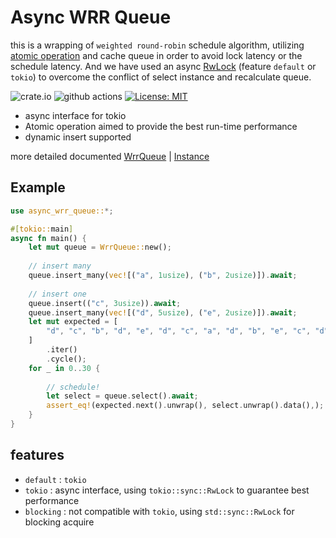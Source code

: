 
# Async WRR Queue

this is a wrapping of `weighted round-robin`
schedule algorithm, utilizing [atomic operation](https://doc.rust-lang.org/std/sync/atomic/struct.AtomicUsize.html) 
and cache queue in order to avoid lock latency or the schedule latency. And we have 
used an async [RwLock](https://docs.rs/tokio/latest/tokio/sync/struct.RwLock.html) 
(feature `default` or `tokio`) to overcome the conflict of select instance and 
recalculate queue.

![crate.io](https://img.shields.io/crates/v/async_wrr_queue.svg)
![github actions](https://github.com/dupeiran001/async_wrr_queue_rs/actions/workflows/rust.yml/badge.svg)
[![License: MIT](https://img.shields.io/badge/License-MIT-yellow.svg)](https://opensource.org/licenses/MIT)

- async interface for tokio
- Atomic operation aimed to provide the best run-time performance 
- dynamic insert supported

more detailed documented [WrrQueue](https://docs.rs/async_wrr_queue/latest/async_wrr_queue/struct.WrrQueue.html) | 
[Instance](https://docs.rs/async_wrr_queue/latest/async_wrr_queue/struct.Instance.html)

## Example 

```rust
use async_wrr_queue::*;

#[tokio::main]
async fn main() {
    let mut queue = WrrQueue::new();
    
    // insert many 
    queue.insert_many(vec![("a", 1usize), ("b", 2usize)]).await;
    
    // insert one
    queue.insert(("c", 3usize)).await;
    queue.insert_many(vec![("d", 5usize), ("e", 2usize)]).await;
    let mut expected = [
        "d", "c", "b", "d", "e", "d", "c", "a", "d", "b", "e", "c", "d",
    ]
        .iter()
        .cycle();
    for _ in 0..30 {
        
        // schedule!
        let select = queue.select().await;
        assert_eq!(expected.next().unwrap(), select.unwrap().data(),);
    }
}
```

## features

- `default` : `tokio` 
- `tokio`    : async interface, using `tokio::sync::RwLock` to guarantee best performance
- `blocking` : not compatible with `tokio`, using `std::sync::RwLock` for blocking acquire